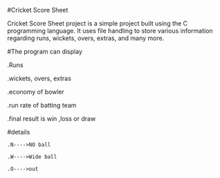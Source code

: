 #Cricket Score Sheet

Cricket Score Sheet project is a simple project built using the C programming language.
 It uses file handling to store various information regarding runs, wickets, overs, extras, and many more.


 
#The program can display 

   .Runs
   
   .wickets, overs, extras
   
   .economy of bowler
   
   .run rate of batting team
	 
   .final result is win ,loss or draw
   
 #details
 
    .N---->NO ball
		
    .W---->Wide ball
		
    .O---->out
		
